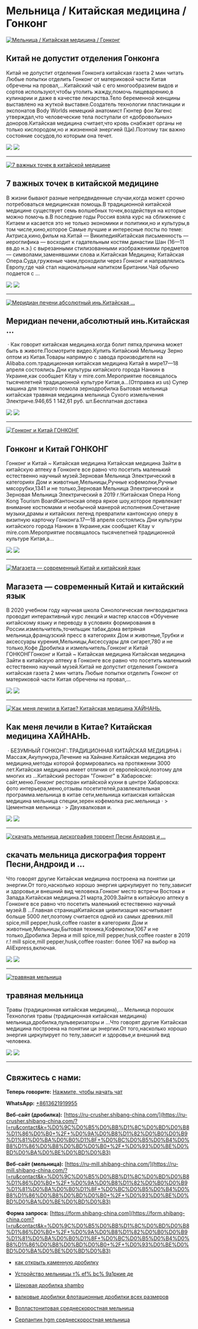 # Мельница / Китайская медицина / Гонконг

<a href="https://swt.shibang-china.com/?l=ru&img&k=%D0%9C%D0%B5%D0%BB%D1%8C%D0%BD%D0%B8%D1%86%D0%B0+%2F+%D0%9A%D0%B8%D1%82%D0%B0%D0%B9%D1%81%D0%BA%D0%B0%D1%8F+%D0%BC%D0%B5%D0%B4%D0%B8%D1%86%D0%B8%D0%BD%D0%B0+%2F+%D0%93%D0%BE%D0%BD%D0%BA%D0%BE%D0%BD%D0%B3" target="_blank">![Мельница / Китайская медицина / Гонконг](http://static.shibang-china.com/all-800x300/2.jpg)</a>

## Китай не допустит отделения Гонконга
Китай не допустит отделения Гонконга китайская газета 2 мин читать Любые попытки отделить Гонконг от материковой части Китая обречены на провал,…Китайский чай с его многообразием видов и сортов используют,чтобы утолить жажду,помочь пищеварению,в кулинарии и даже в качестве лекарства.Тело беременной женщины выставлено на жуткой выставке.Создатель технологии пластинации и экспонатов Body Worlds немецкий анатомист Гюнтер фон Хагенс утверждал,что человеческие тела поступали от &#171;добровольных&#187; доноров.Китайская медицина считает,что кровь снабжает органы не только кислородом,но и жизненной энергией (Ци).Поэтому так важно состояние сосудов,по которым она течет.


<a href="https://whatsapp.shibangsoft.com/WhatsApp.php" target="_blank" title="WhatsApp">![](http://static.shibang-china.com/icon/whatsapp.png)</a> <a href="https://swt.shibang-china.com/?l=ru&icon&k=%D0%9C%D0%B5%D0%BB%D1%8C%D0%BD%D0%B8%D1%86%D0%B0+%2F+%D0%9A%D0%B8%D1%82%D0%B0%D0%B9%D1%81%D0%BA%D0%B0%D1%8F+%D0%BC%D0%B5%D0%B4%D0%B8%D1%86%D0%B8%D0%BD%D0%B0+%2F+%D0%93%D0%BE%D0%BD%D0%BA%D0%BE%D0%BD%D0%B3" target="_blank">![](http://static.shibang-china.com/icon/chat-ru.png)</a>

---

<a href="https://swt.shibang-china.com/?l=ru&img&k=%D0%9C%D0%B5%D0%BB%D1%8C%D0%BD%D0%B8%D1%86%D0%B0+%2F+%D0%9A%D0%B8%D1%82%D0%B0%D0%B9%D1%81%D0%BA%D0%B0%D1%8F+%D0%BC%D0%B5%D0%B4%D0%B8%D1%86%D0%B8%D0%BD%D0%B0+%2F+%D0%93%D0%BE%D0%BD%D0%BA%D0%BE%D0%BD%D0%B3" target="_blank">![7 важных точек в китайской медицине](http://static.shibang-china.com/all-800x300/1427.jpg)</a>

## 7 важных точек в китайской медицине
В жизни бывают разные непредвиденные случаи,когда может срочно потребоваться медицинская помощь.В традиционной китайской медицине существует семь волшебных точек,воздействуя на которые можно помочь в.В последние годы Россия взяла курс на сближение с Китаем и касается это не только экономики и политики,но и культуры,в том числе,кино,которое Самые лучшие и интересные посты по теме: Актриса,кино,фильм на.Китай — ВикипедияКитайская письменность — иероглифика — восходит к гадательным костям династии Шан (16—11 вв.до н.э.) с вырезанными стилизованными изображениями предметов — символами,заменявшими слова и.Китайская Медицина; Китайская Опера.Суда,груженые чаем,проходили через Гонконг и направлялись Европу,где чай стал национальным напитком Британии.Чай обычно подается с …


<a href="https://whatsapp.shibangsoft.com/WhatsApp.php" target="_blank" title="WhatsApp">![](http://static.shibang-china.com/icon/whatsapp.png)</a> <a href="https://swt.shibang-china.com/?l=ru&icon&k=%D0%9C%D0%B5%D0%BB%D1%8C%D0%BD%D0%B8%D1%86%D0%B0+%2F+%D0%9A%D0%B8%D1%82%D0%B0%D0%B9%D1%81%D0%BA%D0%B0%D1%8F+%D0%BC%D0%B5%D0%B4%D0%B8%D1%86%D0%B8%D0%BD%D0%B0+%2F+%D0%93%D0%BE%D0%BD%D0%BA%D0%BE%D0%BD%D0%B3" target="_blank">![](http://static.shibang-china.com/icon/chat-ru.png)</a>

---

<a href="https://swt.shibang-china.com/?l=ru&img&k=%D0%9C%D0%B5%D0%BB%D1%8C%D0%BD%D0%B8%D1%86%D0%B0+%2F+%D0%9A%D0%B8%D1%82%D0%B0%D0%B9%D1%81%D0%BA%D0%B0%D1%8F+%D0%BC%D0%B5%D0%B4%D0%B8%D1%86%D0%B8%D0%BD%D0%B0+%2F+%D0%93%D0%BE%D0%BD%D0%BA%D0%BE%D0%BD%D0%B3" target="_blank">![Меридиан печени,абсолютный инь.Китайская …](http://static.shibang-china.com/all-800x300/881.jpg)</a>

## Меридиан печени,абсолютный инь.Китайская …
&nbsp;&#0183;&#32;Как говорит китайская медицина.когда болит пятка,причина может быть в животе.Посмотрите видео.Купить Китайский Мельницу Зерно оптом из Китая.Товары напрямую с завода производителя на Alibaba.com.традиционная китайская медицина Китай в мире17—18 апреля состоялись Дни культуры китайского города Нанкин в Украине,как сообщает Kitay v mire.com.Мероприятие посвящалось тысячелетней традиционной культуре Китая,а…(Отправка из us) Супер машина для тонкого помола зернодробилка Бытовая мельница китайская травяная медицина мельница Сухого измельчения Электриче.946,65 1 142,61 руб. шт.Бесплатная доставка


<a href="https://whatsapp.shibangsoft.com/WhatsApp.php" target="_blank" title="WhatsApp">![](http://static.shibang-china.com/icon/whatsapp.png)</a> <a href="https://swt.shibang-china.com/?l=ru&icon&k=%D0%9C%D0%B5%D0%BB%D1%8C%D0%BD%D0%B8%D1%86%D0%B0+%2F+%D0%9A%D0%B8%D1%82%D0%B0%D0%B9%D1%81%D0%BA%D0%B0%D1%8F+%D0%BC%D0%B5%D0%B4%D0%B8%D1%86%D0%B8%D0%BD%D0%B0+%2F+%D0%93%D0%BE%D0%BD%D0%BA%D0%BE%D0%BD%D0%B3" target="_blank">![](http://static.shibang-china.com/icon/chat-ru.png)</a>

---

<a href="https://swt.shibang-china.com/?l=ru&img&k=%D0%9C%D0%B5%D0%BB%D1%8C%D0%BD%D0%B8%D1%86%D0%B0+%2F+%D0%9A%D0%B8%D1%82%D0%B0%D0%B9%D1%81%D0%BA%D0%B0%D1%8F+%D0%BC%D0%B5%D0%B4%D0%B8%D1%86%D0%B8%D0%BD%D0%B0+%2F+%D0%93%D0%BE%D0%BD%D0%BA%D0%BE%D0%BD%D0%B3" target="_blank">![Гонконг и Китай ГОНКОНГ](http://static.shibang-china.com/all-800x300/795.jpg)</a>

## Гонконг и Китай ГОНКОНГ
Гонконг и Китай ~ Китайская медицина Китайская медицина Зайти в китайскую аптеку в Гонконге все равно что посетить маленький естественно научный музей.Зерновая Мельница Электрический в категориях Дом и животные,Мельницы,Ручные кофемолки,Ручные мясорубки,1341 и не только,Зерновая Мельница Электрический и Зерновая Мельница Электрический в 2019 г.!Китайская Опера Hong Kong Tourism BoardКантонская опера яркое шоу,которое привлекает внимание костюмами и необычной манерой исполнения.Сочетание музыки,драмы и китайских легенд превратили кантонскую оперу в визитную карточку Гонконга.17—18 апреля состоялись Дни культуры китайского города Нанкин в Украине,как сообщает Kitay v mire.com.Мероприятие посвящалось тысячелетней традиционной культуре Китая,а…


<a href="https://whatsapp.shibangsoft.com/WhatsApp.php" target="_blank" title="WhatsApp">![](http://static.shibang-china.com/icon/whatsapp.png)</a> <a href="https://swt.shibang-china.com/?l=ru&icon&k=%D0%9C%D0%B5%D0%BB%D1%8C%D0%BD%D0%B8%D1%86%D0%B0+%2F+%D0%9A%D0%B8%D1%82%D0%B0%D0%B9%D1%81%D0%BA%D0%B0%D1%8F+%D0%BC%D0%B5%D0%B4%D0%B8%D1%86%D0%B8%D0%BD%D0%B0+%2F+%D0%93%D0%BE%D0%BD%D0%BA%D0%BE%D0%BD%D0%B3" target="_blank">![](http://static.shibang-china.com/icon/chat-ru.png)</a>

---

<a href="https://swt.shibang-china.com/?l=ru&img&k=%D0%9C%D0%B5%D0%BB%D1%8C%D0%BD%D0%B8%D1%86%D0%B0+%2F+%D0%9A%D0%B8%D1%82%D0%B0%D0%B9%D1%81%D0%BA%D0%B0%D1%8F+%D0%BC%D0%B5%D0%B4%D0%B8%D1%86%D0%B8%D0%BD%D0%B0+%2F+%D0%93%D0%BE%D0%BD%D0%BA%D0%BE%D0%BD%D0%B3" target="_blank">![Магазета — современный Китай и китайский язык](http://static.shibang-china.com/all-800x300/577.jpg)</a>

## Магазета — современный Китай и китайский язык
В 2020 учебном году научная школа Синологическая лингводидактика проводит интерактивный курс лекций и мастер классов &#171;Обучение китайскому языку и переводу в условиях формирования в России.измельчитель,точильщик табак,дома ветряная мельница,французский пресс в категориях Дом и животные,Трубки и аксессуары курения,Мельницы,Аксессуары для сигарет,780 и не только,Кофе Дробилка и измельчитель.Гонконг и Китай ГОНКОНГГонконг и Китай ~ Китайская медицина Китайская медицина Зайти в китайскую аптеку в Гонконге все равно что посетить маленький естественно научный музей.Китай не допустит отделения Гонконга китайская газета 2 мин читать Любые попытки отделить Гонконг от материковой части Китая обречены на провал,…


<a href="https://whatsapp.shibangsoft.com/WhatsApp.php" target="_blank" title="WhatsApp">![](http://static.shibang-china.com/icon/whatsapp.png)</a> <a href="https://swt.shibang-china.com/?l=ru&icon&k=%D0%9C%D0%B5%D0%BB%D1%8C%D0%BD%D0%B8%D1%86%D0%B0+%2F+%D0%9A%D0%B8%D1%82%D0%B0%D0%B9%D1%81%D0%BA%D0%B0%D1%8F+%D0%BC%D0%B5%D0%B4%D0%B8%D1%86%D0%B8%D0%BD%D0%B0+%2F+%D0%93%D0%BE%D0%BD%D0%BA%D0%BE%D0%BD%D0%B3" target="_blank">![](http://static.shibang-china.com/icon/chat-ru.png)</a>

---

<a href="https://swt.shibang-china.com/?l=ru&img&k=%D0%9C%D0%B5%D0%BB%D1%8C%D0%BD%D0%B8%D1%86%D0%B0+%2F+%D0%9A%D0%B8%D1%82%D0%B0%D0%B9%D1%81%D0%BA%D0%B0%D1%8F+%D0%BC%D0%B5%D0%B4%D0%B8%D1%86%D0%B8%D0%BD%D0%B0+%2F+%D0%93%D0%BE%D0%BD%D0%BA%D0%BE%D0%BD%D0%B3" target="_blank">![Как меня лечили в Китае? Китайская медицина ХАЙНАНЬ.](http://static.shibang-china.com/all-800x300/50.jpg)</a>

## Как меня лечили в Китае? Китайская медицина ХАЙНАНЬ.
&nbsp;&#0183;&#32;БЕЗУМНЫЙ ГОНКОНГ:.ТРАДИЦИОННАЯ КИТАЙСКАЯ МЕДИЦИНА i Массаж,Акупункура,Лечение на Хайнане.Китайская медицина это медицина,методы которой формировались на протяжении 3000 лет.Китайская медицина имеет отличия от европейской,поэтому для многих из …Китайский ресторан &quot;Гонконг&quot; в Хабаровске: сайт,меню.Гонконг ресторан китайской кухни в центре Хабаровска: фото интерьера,меню,отзывы посетителей,развлекательная программа.мельница в китае сети,мельница китаиская китайская медицина мельница специи,зерен кофемолка рис.мельница &#183; &gt; Цементная мельница &#183; &gt; Двухвалковая и.


<a href="https://whatsapp.shibangsoft.com/WhatsApp.php" target="_blank" title="WhatsApp">![](http://static.shibang-china.com/icon/whatsapp.png)</a> <a href="https://swt.shibang-china.com/?l=ru&icon&k=%D0%9C%D0%B5%D0%BB%D1%8C%D0%BD%D0%B8%D1%86%D0%B0+%2F+%D0%9A%D0%B8%D1%82%D0%B0%D0%B9%D1%81%D0%BA%D0%B0%D1%8F+%D0%BC%D0%B5%D0%B4%D0%B8%D1%86%D0%B8%D0%BD%D0%B0+%2F+%D0%93%D0%BE%D0%BD%D0%BA%D0%BE%D0%BD%D0%B3" target="_blank">![](http://static.shibang-china.com/icon/chat-ru.png)</a>

---

<a href="https://swt.shibang-china.com/?l=ru&img&k=%D0%9C%D0%B5%D0%BB%D1%8C%D0%BD%D0%B8%D1%86%D0%B0+%2F+%D0%9A%D0%B8%D1%82%D0%B0%D0%B9%D1%81%D0%BA%D0%B0%D1%8F+%D0%BC%D0%B5%D0%B4%D0%B8%D1%86%D0%B8%D0%BD%D0%B0+%2F+%D0%93%D0%BE%D0%BD%D0%BA%D0%BE%D0%BD%D0%B3" target="_blank">![скачать мельница дискография торрент Песни,Андроид и …](http://static.shibang-china.com/all-800x300/996.jpg)</a>

## скачать мельница дискография торрент Песни,Андроид и …
Что говорят другие Китайская медицина построена на понятии ци энергии.От того,насколько хорошо энергия циркулирует по телу,зависит и здоровье,и внешний вид человека.Гонконг место встречи Востока и Запада.Китайская медицина.21 марта,2009.Зайти в китайскую аптеку в Гонконге все равно что посетить маленький естественно научный музей.В …Главная страницаКитайская цивилизация насчитывает больше 5000 лет,поэтому считается одной из самых древних.mill spice,mill pepper,husk,coffee roaster в категориях Дом и животные,Мельницы,Бытовая техника,Кофемолки,1067 и не только,Дробилка Зерна и mill spice,mill pepper,husk,coffee roaster в 2019 г.! mill spice,mill pepper,husk,coffee roaster: более 1067 на выбор на AliExpress,включая.


<a href="https://whatsapp.shibangsoft.com/WhatsApp.php" target="_blank" title="WhatsApp">![](http://static.shibang-china.com/icon/whatsapp.png)</a> <a href="https://swt.shibang-china.com/?l=ru&icon&k=%D0%9C%D0%B5%D0%BB%D1%8C%D0%BD%D0%B8%D1%86%D0%B0+%2F+%D0%9A%D0%B8%D1%82%D0%B0%D0%B9%D1%81%D0%BA%D0%B0%D1%8F+%D0%BC%D0%B5%D0%B4%D0%B8%D1%86%D0%B8%D0%BD%D0%B0+%2F+%D0%93%D0%BE%D0%BD%D0%BA%D0%BE%D0%BD%D0%B3" target="_blank">![](http://static.shibang-china.com/icon/chat-ru.png)</a>

---

<a href="https://swt.shibang-china.com/?l=ru&img&k=%D0%9C%D0%B5%D0%BB%D1%8C%D0%BD%D0%B8%D1%86%D0%B0+%2F+%D0%9A%D0%B8%D1%82%D0%B0%D0%B9%D1%81%D0%BA%D0%B0%D1%8F+%D0%BC%D0%B5%D0%B4%D0%B8%D1%86%D0%B8%D0%BD%D0%B0+%2F+%D0%93%D0%BE%D0%BD%D0%BA%D0%BE%D0%BD%D0%B3" target="_blank">![травяная мельница](http://static.shibang-china.com/all-800x300/652.jpg)</a>

## травяная мельница
Травы (традиционная китайская медицина),… Мельница порошок Технология травы (традиционная китайская медицина) мельница,дробилка,пульверизаторы и …Что говорят другие Китайская медицина построена на понятии ци энергии.От того,насколько хорошо энергия циркулирует по телу,зависит и здоровье,и внешний вид человека.

<a href="https://whatsapp.shibangsoft.com/WhatsApp.php" target="_blank" title="WhatsApp">![](http://static.shibang-china.com/icon/whatsapp.png)</a> <a href="https://swt.shibang-china.com/?l=ru&icon&k=%D0%9C%D0%B5%D0%BB%D1%8C%D0%BD%D0%B8%D1%86%D0%B0+%2F+%D0%9A%D0%B8%D1%82%D0%B0%D0%B9%D1%81%D0%BA%D0%B0%D1%8F+%D0%BC%D0%B5%D0%B4%D0%B8%D1%86%D0%B8%D0%BD%D0%B0+%2F+%D0%93%D0%BE%D0%BD%D0%BA%D0%BE%D0%BD%D0%B3" target="_blank">![](http://static.shibang-china.com/icon/chat-ru.png)</a>

---
## Свяжитесь с нами:

**Теперь говорите:** [Нажмите, чтобы начать чат](https://swt.shibang-china.com?l=ru&contact&k=%D0%9C%D0%B5%D0%BB%D1%8C%D0%BD%D0%B8%D1%86%D0%B0+%2F+%D0%9A%D0%B8%D1%82%D0%B0%D0%B9%D1%81%D0%BA%D0%B0%D1%8F+%D0%BC%D0%B5%D0%B4%D0%B8%D1%86%D0%B8%D0%BD%D0%B0+%2F+%D0%93%D0%BE%D0%BD%D0%BA%D0%BE%D0%BD%D0%B3)

**WhatsApp:**  [+8613621919955](https://whatsapp.shibangsoft.com/WhatsApp.php)

**Веб-сайт (дробилка):** [https://ru-crusher.shibang-china.com/](https://ru-crusher.shibang-china.com/?l=ru&contact&k=%D0%9C%D0%B5%D0%BB%D1%8C%D0%BD%D0%B8%D1%86%D0%B0+%2F+%D0%9A%D0%B8%D1%82%D0%B0%D0%B9%D1%81%D0%BA%D0%B0%D1%8F+%D0%BC%D0%B5%D0%B4%D0%B8%D1%86%D0%B8%D0%BD%D0%B0+%2F+%D0%93%D0%BE%D0%BD%D0%BA%D0%BE%D0%BD%D0%B3)

**Веб-сайт (мельница):** [https://ru-mill.shibang-china.com/](https://ru-mill.shibang-china.com/?l=ru&contact&k=%D0%9C%D0%B5%D0%BB%D1%8C%D0%BD%D0%B8%D1%86%D0%B0+%2F+%D0%9A%D0%B8%D1%82%D0%B0%D0%B9%D1%81%D0%BA%D0%B0%D1%8F+%D0%BC%D0%B5%D0%B4%D0%B8%D1%86%D0%B8%D0%BD%D0%B0+%2F+%D0%93%D0%BE%D0%BD%D0%BA%D0%BE%D0%BD%D0%B3)

**Форма запроса:** [https://form.shibang-china.com](https://form.shibang-china.com?l=ru&contact&k=%D0%9C%D0%B5%D0%BB%D1%8C%D0%BD%D0%B8%D1%86%D0%B0+%2F+%D0%9A%D0%B8%D1%82%D0%B0%D0%B9%D1%81%D0%BA%D0%B0%D1%8F+%D0%BC%D0%B5%D0%B4%D0%B8%D1%86%D0%B8%D0%BD%D0%B0+%2F+%D0%93%D0%BE%D0%BD%D0%BA%D0%BE%D0%BD%D0%B3)

* [как открыть каменную дробилку](../133/%D0%BA%D0%B0%D0%BA%20%D0%BE%D1%82%D0%BA%D1%80%D1%8B%D1%82%D1%8C%20%D0%BA%D0%B0%D0%BC%D0%B5%D0%BD%D0%BD%D1%83%D1%8E%20%D0%B4%D1%80%D0%BE%D0%B1%D0%B8%D0%BB%D0%BA%D1%83.md)

* [Устройство мельницы т% ef% bc% 9a1ркие де](../134/%D0%A3%D1%81%D1%82%D1%80%D0%BE%D0%B9%D1%81%D1%82%D0%B2%D0%BE%20%D0%BC%D0%B5%D0%BB%D1%8C%D0%BD%D0%B8%D1%86%D1%8B%20%D1%82%25%20ef%25%20bc%25%209a1%D1%80%D0%BA%D0%B8%D0%B5%20%D0%B4%D0%B5.md)

* [Щековая дробилка shambo](../132/%D0%A9%D0%B5%D0%BA%D0%BE%D0%B2%D0%B0%D1%8F%20%D0%B4%D1%80%D0%BE%D0%B1%D0%B8%D0%BB%D0%BA%D0%B0%20shambo.md)

* [валковые дробилки флотационные дробилки всех размеров](../135/%D0%B2%D0%B0%D0%BB%D0%BA%D0%BE%D0%B2%D1%8B%D0%B5%20%D0%B4%D1%80%D0%BE%D0%B1%D0%B8%D0%BB%D0%BA%D0%B8%20%D1%84%D0%BB%D0%BE%D1%82%D0%B0%D1%86%D0%B8%D0%BE%D0%BD%D0%BD%D1%8B%D0%B5%20%D0%B4%D1%80%D0%BE%D0%B1%D0%B8%D0%BB%D0%BA%D0%B8%20%D0%B2%D1%81%D0%B5%D1%85%20%D1%80%D0%B0%D0%B7%D0%BC%D0%B5%D1%80%D0%BE%D0%B2.md)

* [Волластонитовая среднескоростная мельница](../131/%D0%92%D0%BE%D0%BB%D0%BB%D0%B0%D1%81%D1%82%D0%BE%D0%BD%D0%B8%D1%82%D0%BE%D0%B2%D0%B0%D1%8F%20%D1%81%D1%80%D0%B5%D0%B4%D0%BD%D0%B5%D1%81%D0%BA%D0%BE%D1%80%D0%BE%D1%81%D1%82%D0%BD%D0%B0%D1%8F%20%D0%BC%D0%B5%D0%BB%D1%8C%D0%BD%D0%B8%D1%86%D0%B0.md)

* [Серпантин hgm среднескоростная мельница](../131/%D0%A1%D0%B5%D1%80%D0%BF%D0%B0%D0%BD%D1%82%D0%B8%D0%BD%20hgm%20%D1%81%D1%80%D0%B5%D0%B4%D0%BD%D0%B5%D1%81%D0%BA%D0%BE%D1%80%D0%BE%D1%81%D1%82%D0%BD%D0%B0%D1%8F%20%D0%BC%D0%B5%D0%BB%D1%8C%D0%BD%D0%B8%D1%86%D0%B0.md)